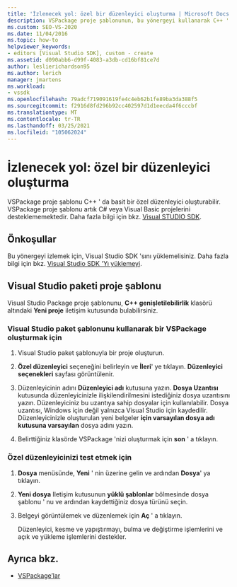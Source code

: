 ```yaml
---
title: 'İzlenecek yol: özel bir düzenleyici oluşturma | Microsoft Docs'
description: VSPackage proje şablonunun, bu yönergeyi kullanarak C++ ' da basit özel bir düzenleyici nasıl oluşturabileceğinizi öğrenin.
ms.custom: SEO-VS-2020
ms.date: 11/04/2016
ms.topic: how-to
helpviewer_keywords:
- editors [Visual Studio SDK], custom - create
ms.assetid: d090abb6-d99f-4083-a3db-cd16bf81ce7d
author: leslierichardson95
ms.author: lerich
manager: jmartens
ms.workload:
- vssdk
ms.openlocfilehash: 79adcf719091619fe4c4eb62b1fe89ba3da388f5
ms.sourcegitcommit: f2916d8fd296b92cc402597d1d1eecda4f6cccbf
ms.translationtype: MT
ms.contentlocale: tr-TR
ms.lasthandoff: 03/25/2021
ms.locfileid: "105062024"
---
```

# <a name="walkthrough-create-a-custom-editor"></a>İzlenecek yol: özel bir düzenleyici oluşturma
VSPackage proje şablonu C++ ' da basit bir özel düzenleyici oluşturabilir. VSPackage proje şablonu artık C# veya Visual Basic projelerini desteklememektedir. Daha fazla bilgi için bkz. [Visual STUDIO SDK](../extensibility/visual-studio-sdk.md).

## <a name="prerequisites"></a>Önkoşullar
 Bu yönergeyi izlemek için, Visual Studio SDK 'sını yüklemelisiniz. Daha fazla bilgi için bkz. [Visual Studio SDK 'Yı yüklemeyi](../extensibility/installing-the-visual-studio-sdk.md).

## <a name="the-visual-studio-package-project-template"></a>Visual Studio paketi proje şablonu
 Visual Studio Package proje şablonunu, **C++ genişletilebilirlik** klasörü altındaki **Yeni proje** iletişim kutusunda bulabilirsiniz.

### <a name="to-create-a-vspackage-using-the-visual-studio-package-template"></a>Visual Studio paket şablonunu kullanarak bir VSPackage oluşturmak için

1. Visual Studio paket şablonuyla bir proje oluşturun.

2. **Özel düzenleyici** seçeneğini belirleyin ve **İleri**' ye tıklayın. **Düzenleyici seçenekleri** sayfası görüntülenir.

3. Düzenleyicinin adını **Düzenleyici adı** kutusuna yazın. **Dosya Uzantısı** kutusunda düzenleyicinizle ilişkilendirilmesini istediğiniz dosya uzantısını yazın. Düzenleyiciniz bu uzantıya sahip dosyalar için kullanılabilir. Dosya uzantısı, Windows için değil yalnızca Visual Studio için kaydedilir. Düzenleyicinizle oluşturulan yeni belgeler **için varsayılan dosya adı kutusuna varsayılan** dosya adını yazın.

4. Belirttiğiniz klasörde VSPackage 'nizi oluşturmak için **son** ' a tıklayın.

### <a name="to-test-your-custom-editor"></a>Özel düzenleyicinizi test etmek için

1. **Dosya** menüsünde, **Yeni** ' nin üzerine gelin ve ardından **Dosya**' ya tıklayın.

2. **Yeni dosya** Iletişim kutusunun **yüklü şablonlar** bölmesinde dosya şablonu ' nu ve ardından kaydettiğiniz dosya türünü seçin.

3. Belgeyi görüntülemek ve düzenlemek için **Aç** ' a tıklayın.

     Düzenleyici, kesme ve yapıştırmayı, bulma ve değiştirme işlemlerini ve açık ve yükleme işlemlerini destekler.

## <a name="see-also"></a>Ayrıca bkz.
- [VSPackage’lar](../extensibility/internals/vspackages.md)
